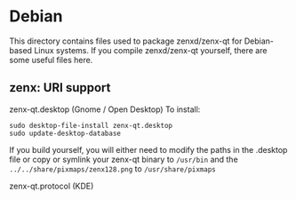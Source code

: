 
Debian
====================
This directory contains files used to package zenxd/zenx-qt
for Debian-based Linux systems. If you compile zenxd/zenx-qt yourself, there are some useful files here.

## zenx: URI support ##


zenx-qt.desktop  (Gnome / Open Desktop)
To install:

	sudo desktop-file-install zenx-qt.desktop
	sudo update-desktop-database

If you build yourself, you will either need to modify the paths in
the .desktop file or copy or symlink your zenx-qt binary to `/usr/bin`
and the `../../share/pixmaps/zenx128.png` to `/usr/share/pixmaps`

zenx-qt.protocol (KDE)

